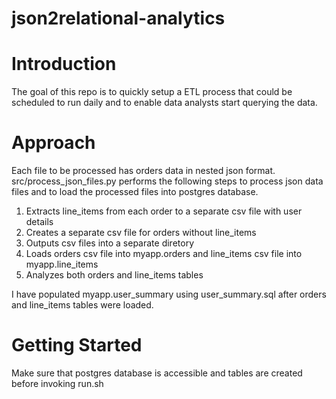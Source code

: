# json2relational-analytics

# Introduction
The goal of this repo is to quickly setup a ETL process that could be scheduled to run daily and to enable data analysts start querying the data.

# Approach
Each file to be processed has orders data in nested json format. src/process_json_files.py performs the following steps to process json data files and to load the processed files into postgres database.

1. Extracts line_items from each order to a separate csv file with user details
2. Creates a separate csv file for orders without line_items
3. Outputs csv files into a separate diretory
4. Loads orders csv file into myapp.orders and line_items csv file into myapp.line_items
5. Analyzes both orders and line_items tables

I have populated myapp.user_summary using user_summary.sql after orders and line_items tables were loaded.


# Getting Started
Make sure that postgres database is accessible and tables are created before invoking run.sh

